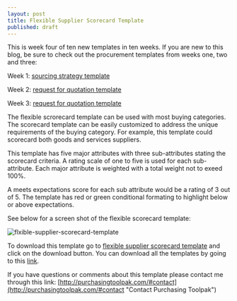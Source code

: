 ```yaml
---
layout: post
title: Flexible Supplier Scorecard Template
published: draft
---
```


This is week four of ten new templates in ten weeks. If you are new to this blog, be sure to check out the procurement templates from weeks one, two and three:

 Week 1:	[sourcing strategy template]({{site.baseurl}}/2017/04/07/sourcing-strategy-template)

 Week 2:	[request for quotation template]({{site.baseurl}}/2017/04/14/request-for-quotation-template)

 Week 3:	[request for quotation template]({{site.baseurl}}/2017/04/21/supplier-cost-improvement-template)

The flexible scrorecard template can be used with most buying categories.  The scorecard template can be easily customized to address the unique requirements of the buying category. For example, this template could scorecard both goods and services suppliers.

This template has five major attributes with three sub-attributes stating the scorecard criteria. A rating scale of one to five is used for each sub-attribute. Each major attribute is weighted with a total weight not to exeed 100%.

A meets expectations score for each sub attribute would be a rating of 3 out of 5. The template has red or green conditional formating to highlight below or above expectations.

See below for a screen shot of the flexible scorecard template:
 <div style="text-align:left" markdown="1">

![flxible-supplier-scorecard-template]({{site.baseurl}}/img/flexible-scorecard-template.png)
 </div>

To download this template go to <a href="https://github.com/purchasingtoolpak/purchasingtoolpak/blob/master/supplier-integration/flexible-supplier-scorecard-template.xlsx">flexible supplier scorecard template</a> and click on the download button. You can download all the templates by going to this <a href="http://purchasingtoolpak.com/#team">link</a>.

If you have questions or comments about this template please contact me through this link:
[http://purchasingtoolpak.com/#contact](http://purchasingtoolpak.com/#contact "Contact Purchasing Toolpak")
